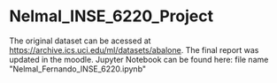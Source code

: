 # Nelmal_INSE_6220_Project
The original dataset can be acessed at https://archive.ics.uci.edu/ml/datasets/abalone.
The final report was updated in the moodle. Jupyter Notebook can be found here: file name "Nelmal_Fernando_INSE_6220.ipynb" 
